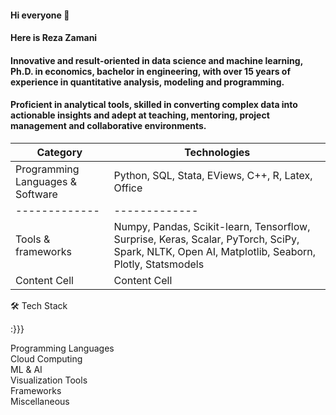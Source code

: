 #### Hi everyone 👋
#### Here is Reza Zamani
#### Innovative and result-oriented in data science and machine learning, Ph.D. in economics, bachelor in engineering, with over 15 years of experience in quantitative analysis, modeling and programming.
#### Proficient in analytical tools, skilled in converting complex data into actionable insights and adept at teaching, mentoring, project management and collaborative environments.





| Category  | Technologies |
| ------------- | ------------- |
|Programming Languages \& Software |  Python, SQL, Stata, EViews, C++, R, Latex, Office  |
| ------------- | ------------- |
|Tools \& frameworks  | Numpy, Pandas, Scikit-learn, Tensorflow, Surprise, Keras, Scalar, PyTorch, SciPy, Spark, NLTK, Open AI, Matplotlib, Seaborn, Plotly, Statsmodels |
| Content Cell  | Content Cell  |
🛠️ Tech Stack


:}}}

	
Programming Languages	     
Cloud Computing	  
ML & AI	  
Visualization Tools	   
Frameworks	    
Miscellaneous	  
